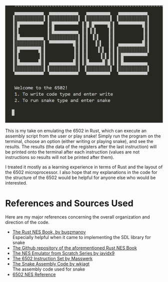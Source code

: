 ![6502 Startup](6502_intro.png)

This is my take on emulating the 6502 in Rust, which can execute an assembly script from the user or play snake! Simply run the program on the terminal, choose an option (either writing or playing snake), and see the results. The results (the data of the registers after the last instruction) will be printed onto the terminal after each instruction (values are not instructions so results will not be printed after them). 

I treated it mostly as a learning experience in terms of Rust and the layout of the 6502 microprocessor. I also hope that my explanations in the code for the structure of the 6502 would be helpful for anyone else who would be interested.

# References and Sources Used 
Here are my major references concerning the overall organization and direction of the code. 
- [The Rust NES Book, by bugzmanov](https://bugzmanov.github.io/nes_ebook/chapter_1.html)
  <br>Especially helpful when it came to implementing the SDL library for snake
- [The Github repository of the aforementioned Rust NES Book](https://github.com/bugzmanov/nes_ebook)
- [The NES Emulator from Scratch Series by javidx9](https://www.youtube.com/@javidx9)
- [The 6502 Instruction Set by Masswerk](https://www.masswerk.at/6502/6502_instruction_set.html)
- [The Snake Assembly Code by wkjagt](https://gist.github.com/wkjagt/9043907)
  <br> The assembly code used for snake
- [6502 NES Reference](https://www.nesdev.org/obelisk-6502-guide/reference.html)

